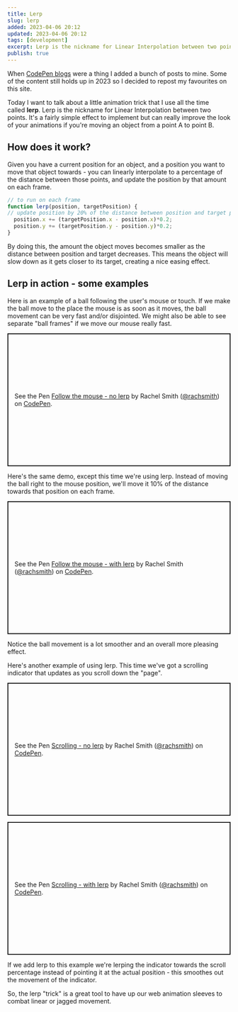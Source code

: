 ```yaml
---
title: Lerp
slug: lerp
added: 2023-04-06 20:12
updated: 2023-04-06 20:12
tags: [development]
excerpt: Lerp is the nickname for Linear Interpolation between two points. It's a fairly simple effect to implement but can really improve the look of your animations if you're moving an object from a point A to point B.
publish: true
---
```


<p class="callout">
When <a href="https://blog.codepen.io/2020/08/28/posts-sunset/">CodePen blogs</a> were a thing I added a bunch of posts to mine. Some of the content still holds up in 2023 so I decided to repost my favourites on this site.
</p>

Today I want to talk about a little animation trick that I use all the time called **lerp**. Lerp is the nickname for Linear Interpolation between two points. It's a fairly simple effect to implement but can really improve the look of your animations if you're moving an object from a point A to point B.

## How does it work?

Given you have a current position for an object, and a position you want to move that object towards - you can linearly interpolate to a percentage of the distance between those points, and update the position by that amount on each frame.

```js
// to run on each frame
function lerp(position, targetPosition) {
// update position by 20% of the distance between position and target position
  position.x += (targetPosition.x - position.x)*0.2;
  position.y += (targetPosition.y - position.y)*0.2;
}
```

By doing this, the amount the object moves becomes smaller as the distance between position and target decreases. This means the object will slow down as it gets closer to its target, creating a nice easing effect.

## Lerp in action - some examples

Here is an example of a ball following the user's mouse or touch. If we make the ball move to the place the mouse is as soon as it moves, the ball movement can be very fast and/or disjointed. We might also be able to see separate "ball frames" if we move our mouse really fast.

<p class="codepen" data-height="300" data-theme-id="31536" data-default-tab="result" data-slug-hash="avXmyV" data-user="rachsmith" style="height: 300px; box-sizing: border-box; display: flex; align-items: center; justify-content: center; border: 2px solid; margin: 1em 0; padding: 1em;">
  <span>See the Pen <a href="https://codepen.io/rachsmith/pen/avXmyV">
  Follow the mouse - no lerp</a> by Rachel Smith (<a href="https://codepen.io/rachsmith">@rachsmith</a>)
  on <a href="https://codepen.io">CodePen</a>.</span>
</p>
<script async src="https://cpwebassets.codepen.io/assets/embed/ei.js"></script>

Here's the same demo, except this time we're using lerp. Instead of moving the ball right to the mouse position, we'll move it 10% of the distance towards that position on each frame.

<p class="codepen" data-height="300" data-theme-id="31536" data-default-tab="result" data-slug-hash="yYZapV" data-user="rachsmith" style="height: 300px; box-sizing: border-box; display: flex; align-items: center; justify-content: center; border: 2px solid; margin: 1em 0; padding: 1em;">
  <span>See the Pen <a href="https://codepen.io/rachsmith/pen/yYZapV">
  Follow the mouse - with lerp</a> by Rachel Smith (<a href="https://codepen.io/rachsmith">@rachsmith</a>)
  on <a href="https://codepen.io">CodePen</a>.</span>
</p>

Notice the ball movement is a lot smoother and an overall more pleasing effect.

Here's another example of using lerp. This time we've got a scrolling indicator that updates as you scroll down the "page".

<p class="codepen" data-height="300" data-theme-id="31536" data-default-tab="result" data-slug-hash="rOPMvz" data-user="rachsmith" style="height: 300px; box-sizing: border-box; display: flex; align-items: center; justify-content: center; border: 2px solid; margin: 1em 0; padding: 1em;">
  <span>See the Pen <a href="https://codepen.io/rachsmith/pen/rOPMvz">
  Scrolling - no lerp</a> by Rachel Smith (<a href="https://codepen.io/rachsmith">@rachsmith</a>)
  on <a href="https://codepen.io">CodePen</a>.</span>
</p>

<p class="codepen" data-height="300" data-theme-id="31536" data-default-tab="result" data-slug-hash="epxdxe" data-user="rachsmith" style="height: 300px; box-sizing: border-box; display: flex; align-items: center; justify-content: center; border: 2px solid; margin: 1em 0; padding: 1em;">
  <span>See the Pen <a href="https://codepen.io/rachsmith/pen/epxdxe">
  Scrolling - with lerp</a> by Rachel Smith (<a href="https://codepen.io/rachsmith">@rachsmith</a>)
  on <a href="https://codepen.io">CodePen</a>.</span>
</p>

If we add lerp to this example we're lerping the indicator towards the scroll percentage instead of pointing it at the actual position - this smoothes out the movement of the indicator. 

So, the lerp "trick" is a great tool to have up our web animation sleeves to combat linear or jagged movement.
